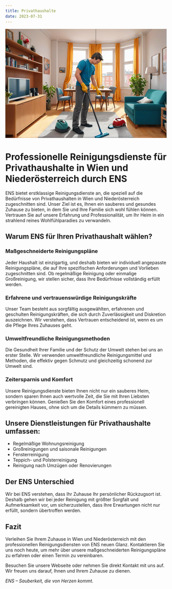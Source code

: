 ```yaml
---
title: Privathaushalte
date: 2023-07-31
---
```


![](./banner.png)

# Professionelle Reinigungsdienste für Privathaushalte in Wien und Niederösterreich durch ENS

ENS bietet erstklassige Reinigungsdienste an, die speziell auf die Bedürfnisse von Privathaushalten in Wien und Niederösterreich zugeschnitten sind. Unser Ziel ist es, Ihnen ein sauberes und gesundes Zuhause zu bieten, in dem Sie und Ihre Familie sich wohl fühlen können. Vertrauen Sie auf unsere Erfahrung und Professionalität, um Ihr Heim in ein strahlend reines Wohlfühlparadies zu verwandeln.

## Warum ENS für Ihren Privathaushalt wählen?

### Maßgeschneiderte Reinigungspläne

Jeder Haushalt ist einzigartig, und deshalb bieten wir individuell angepasste Reinigungspläne, die auf Ihre spezifischen Anforderungen und Vorlieben zugeschnitten sind. Ob regelmäßige Reinigung oder einmalige Großreinigung, wir stellen sicher, dass Ihre Bedürfnisse vollständig erfüllt werden.

### Erfahrene und vertrauenswürdige Reinigungskräfte

Unser Team besteht aus sorgfältig ausgewählten, erfahrenen und geschulten Reinigungskräften, die sich durch Zuverlässigkeit und Diskretion auszeichnen. Wir verstehen, dass Vertrauen entscheidend ist, wenn es um die Pflege Ihres Zuhauses geht.

### Umweltfreundliche Reinigungsmethoden

Die Gesundheit Ihrer Familie und der Schutz der Umwelt stehen bei uns an erster Stelle. Wir verwenden umweltfreundliche Reinigungsmittel und Methoden, die effektiv gegen Schmutz und gleichzeitig schonend zur Umwelt sind.

### Zeitersparnis und Komfort

Unsere Reinigungsdienste bieten Ihnen nicht nur ein sauberes Heim, sondern sparen Ihnen auch wertvolle Zeit, die Sie mit Ihren Liebsten verbringen können. Genießen Sie den Komfort eines professionell gereinigten Hauses, ohne sich um die Details kümmern zu müssen.

## Unsere Dienstleistungen für Privathaushalte umfassen:

- Regelmäßige Wohnungsreinigung
- Großreinigungen und saisonale Reinigungen
- Fensterreinigung
- Teppich- und Polsterreinigung
- Reinigung nach Umzügen oder Renovierungen

## Der ENS Unterschied

Wir bei ENS verstehen, dass Ihr Zuhause Ihr persönlicher Rückzugsort ist. Deshalb gehen wir bei jeder Reinigung mit größter Sorgfalt und Aufmerksamkeit vor, um sicherzustellen, dass Ihre Erwartungen nicht nur erfüllt, sondern übertroffen werden.

## Fazit

Verleihen Sie Ihrem Zuhause in Wien und Niederösterreich mit den professionellen Reinigungsdiensten von ENS neuen Glanz. Kontaktieren Sie uns noch heute, um mehr über unsere maßgeschneiderten Reinigungspläne zu erfahren oder einen Termin zu vereinbaren.

Besuchen Sie unsere Webseite oder nehmen Sie direkt Kontakt mit uns auf. Wir freuen uns darauf, Ihnen und Ihrem Zuhause zu dienen.

_ENS – Sauberkeit, die von Herzen kommt._
